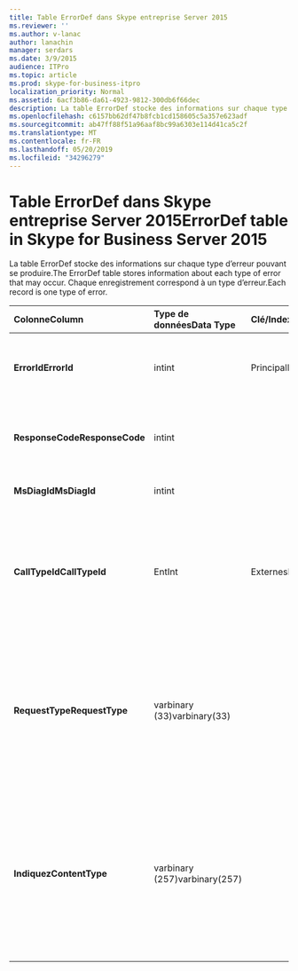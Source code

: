 ```yaml
---
title: Table ErrorDef dans Skype entreprise Server 2015
ms.reviewer: ''
ms.author: v-lanac
author: lanachin
manager: serdars
ms.date: 3/9/2015
audience: ITPro
ms.topic: article
ms.prod: skype-for-business-itpro
localization_priority: Normal
ms.assetid: 6acf3b86-da61-4923-9812-300db6f66dec
description: La table ErrorDef stocke des informations sur chaque type d’erreur pouvant se produire. Chaque enregistrement correspond à un type d’erreur.
ms.openlocfilehash: c6157bb62df47b8fcb1cd158605c5a357e623adf
ms.sourcegitcommit: ab47ff88f51a96aaf8bc99a6303e114d41ca5c2f
ms.translationtype: MT
ms.contentlocale: fr-FR
ms.lasthandoff: 05/20/2019
ms.locfileid: "34296279"
---
```

# <a name="errordef-table-in-skype-for-business-server-2015"></a><span data-ttu-id="01e4d-104">Table ErrorDef dans Skype entreprise Server 2015</span><span class="sxs-lookup"><span data-stu-id="01e4d-104">ErrorDef table in Skype for Business Server 2015</span></span>
 
<span data-ttu-id="01e4d-105">La table ErrorDef stocke des informations sur chaque type d’erreur pouvant se produire.</span><span class="sxs-lookup"><span data-stu-id="01e4d-105">The ErrorDef table stores information about each type of error that may occur.</span></span> <span data-ttu-id="01e4d-106">Chaque enregistrement correspond à un type d’erreur.</span><span class="sxs-lookup"><span data-stu-id="01e4d-106">Each record is one type of error.</span></span>
  
|<span data-ttu-id="01e4d-107">**Colonne**</span><span class="sxs-lookup"><span data-stu-id="01e4d-107">**Column**</span></span>|<span data-ttu-id="01e4d-108">**Type de données**</span><span class="sxs-lookup"><span data-stu-id="01e4d-108">**Data Type**</span></span>|<span data-ttu-id="01e4d-109">**Clé/Index**</span><span class="sxs-lookup"><span data-stu-id="01e4d-109">**Key/Index**</span></span>|<span data-ttu-id="01e4d-110">**Détails**</span><span class="sxs-lookup"><span data-stu-id="01e4d-110">**Details**</span></span>|
|:-----|:-----|:-----|:-----|
|<span data-ttu-id="01e4d-111">**ErrorId**</span><span class="sxs-lookup"><span data-stu-id="01e4d-111">**ErrorId**</span></span> <br/> |<span data-ttu-id="01e4d-112">int</span><span class="sxs-lookup"><span data-stu-id="01e4d-112">int</span></span>  <br/> |<span data-ttu-id="01e4d-113">Principal</span><span class="sxs-lookup"><span data-stu-id="01e4d-113">Primary</span></span>  <br/> |<span data-ttu-id="01e4d-114">Numéro d’identification unique identifiant ce type d’erreur.</span><span class="sxs-lookup"><span data-stu-id="01e4d-114">Unique ID number identifying this type of error.</span></span>  <br/> |
|<span data-ttu-id="01e4d-115">**ResponseCode**</span><span class="sxs-lookup"><span data-stu-id="01e4d-115">**ResponseCode**</span></span> <br/> |<span data-ttu-id="01e4d-116">int</span><span class="sxs-lookup"><span data-stu-id="01e4d-116">int</span></span>  <br/> | <br/> |<span data-ttu-id="01e4d-117">Code de réponse SIP standard associé à cette erreur.</span><span class="sxs-lookup"><span data-stu-id="01e4d-117">Standard SIP response code associated with this error.</span></span>  <br/> |
|<span data-ttu-id="01e4d-118">**MsDiagId**</span><span class="sxs-lookup"><span data-stu-id="01e4d-118">**MsDiagId**</span></span> <br/> |<span data-ttu-id="01e4d-119">int</span><span class="sxs-lookup"><span data-stu-id="01e4d-119">int</span></span>  <br/> | <br/> |<span data-ttu-id="01e4d-120">ID de diagnostic Microsoft.</span><span class="sxs-lookup"><span data-stu-id="01e4d-120">Microsoft Diagnostic ID.</span></span>  <br/> |
|<span data-ttu-id="01e4d-121">**CallTypeId**</span><span class="sxs-lookup"><span data-stu-id="01e4d-121">**CallTypeId**</span></span> <br/> |<span data-ttu-id="01e4d-122">Ent</span><span class="sxs-lookup"><span data-stu-id="01e4d-122">Int</span></span>  <br/> |<span data-ttu-id="01e4d-123">Externes</span><span class="sxs-lookup"><span data-stu-id="01e4d-123">Foreign</span></span>  <br/> |<span data-ttu-id="01e4d-124">Type de l’appel.</span><span class="sxs-lookup"><span data-stu-id="01e4d-124">Type of the call.</span></span> <span data-ttu-id="01e4d-125">Pour plus d’informations, reportez-vous [à la table CallType dans Skype entreprise Server 2015](calltype.md) .</span><span class="sxs-lookup"><span data-stu-id="01e4d-125">See the [CallType table in Skype for Business Server 2015](calltype.md) for more information.</span></span> <br/> |
|<span data-ttu-id="01e4d-126">**RequestType**</span><span class="sxs-lookup"><span data-stu-id="01e4d-126">**RequestType**</span></span> <br/> |<span data-ttu-id="01e4d-127">varbinary (33)</span><span class="sxs-lookup"><span data-stu-id="01e4d-127">varbinary(33)</span></span>  <br/> | <br/> |<span data-ttu-id="01e4d-128">Type de requête ayant échoué.</span><span class="sxs-lookup"><span data-stu-id="01e4d-128">Type of request that failed.</span></span>  <br/> <span data-ttu-id="01e4d-129">Vous pouvez convertir ces données en format texte à l’aide de la syntaxe suivante:</span><span class="sxs-lookup"><span data-stu-id="01e4d-129">This data can be converted to text format by using this syntax:</span></span>  <br/>  `cast(cast(RequestType as varbinary(max)) as varchar(max))` <br/> |
|<span data-ttu-id="01e4d-130">**Indiquez**</span><span class="sxs-lookup"><span data-stu-id="01e4d-130">**ContentType**</span></span> <br/> |<span data-ttu-id="01e4d-131">varbinary (257)</span><span class="sxs-lookup"><span data-stu-id="01e4d-131">varbinary(257)</span></span>  <br/> | <br/> |<span data-ttu-id="01e4d-132">Type de contenu de la requête qui a échoué.</span><span class="sxs-lookup"><span data-stu-id="01e4d-132">Content type of the request that failed.</span></span>  <br/> <span data-ttu-id="01e4d-133">Vous pouvez convertir ces données en format texte à l’aide de la syntaxe suivante:</span><span class="sxs-lookup"><span data-stu-id="01e4d-133">This data can be converted to text format by using this syntaxt:</span></span>  <br/>  `cast(cast(ContentType as varbinary(max)) as varchar(max))` <br/> |
   

